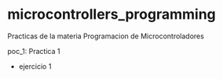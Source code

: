 # microcontrollers_programming

Practicas de la materia Programacion de Microcontroladores

poc_1: Practica 1
- ejercicio 1
